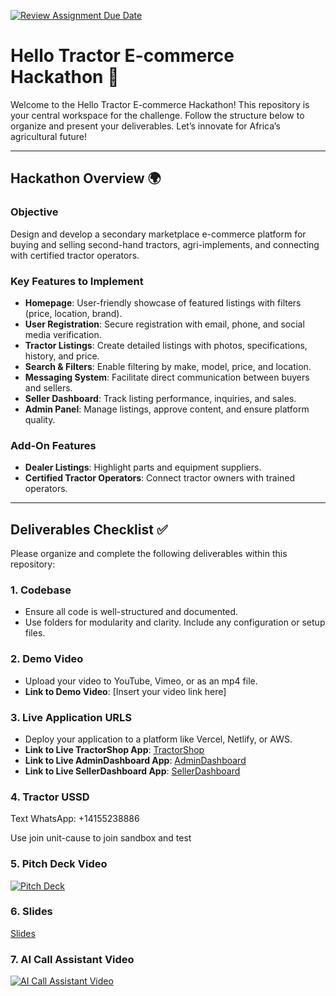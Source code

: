 [![Review Assignment Due Date](https://classroom.github.com/assets/deadline-readme-button-22041afd0340ce965d47ae6ef1cefeee28c7c493a6346c4f15d667ab976d596c.svg)](https://classroom.github.com/a/xoeTal9p)
# **Hello Tractor E-commerce Hackathon 🚜**

Welcome to the Hello Tractor E-commerce Hackathon! This repository is your central workspace for the challenge. Follow the structure below to organize and present your deliverables. Let’s innovate for Africa’s agricultural future!

---

## **Hackathon Overview 🌍**

### **Objective**
Design and develop a secondary marketplace e-commerce platform for buying and selling second-hand tractors, agri-implements, and connecting with certified tractor operators.

### **Key Features to Implement**
- **Homepage**: User-friendly showcase of featured listings with filters (price, location, brand).
- **User Registration**: Secure registration with email, phone, and social media verification.
- **Tractor Listings**: Create detailed listings with photos, specifications, history, and price.
- **Search & Filters**: Enable filtering by make, model, price, and location.
- **Messaging System**: Facilitate direct communication between buyers and sellers.
- **Seller Dashboard**: Track listing performance, inquiries, and sales.
- **Admin Panel**: Manage listings, approve content, and ensure platform quality.

### **Add-On Features**
- **Dealer Listings**: Highlight parts and equipment suppliers.
- **Certified Tractor Operators**: Connect tractor owners with trained operators.

---

## **Deliverables Checklist ✅**

Please organize and complete the following deliverables within this repository:

### 1. **Codebase**
- Ensure all code is well-structured and documented.
- Use folders for modularity and clarity. Include any configuration or setup files.

### 2. **Demo Video**
- Upload your video to YouTube, Vimeo, or as an mp4 file.
- **Link to Demo Video**: [Insert your video link here]

### 3. **Live Application URLS**
- Deploy your application to a platform like Vercel, Netlify, or AWS.
- **Link to Live TractorShop App**: [TractorShop](https://shop-tractor.vercel.app/)
- **Link to Live AdminDashboard App**: [AdminDashboard](https://tractoradmin.vercel.app/)
- **Link to Live SellerDashboard App**: [SellerDashboard](https://seller-dashboard-nu.vercel.app/)

### 4. **Tractor USSD**
Text WhatsApp: +14155238886

Use join unit-cause to join sandbox and test 

### 5. **Pitch Deck Video**
[![Pitch Deck](https://img.youtube.com/vi/NwOQOnoQrJg/0.jpg)](https://youtu.be/NwOQOnoQrJg)

### 6. **Slides**
[Slides](https://app.pitch.com/app/presentation/64ab5de7-3ab0-4f61-8e4f-4e07bbae1883/d3b3138e-77a9-4974-980d-d7c6fd3cfc2b)

### 7. **AI Call Assistant Video**
[![AI Call Assistant Video](https://img.youtube.com/vi/bE_nD5B61a8/0.jpg)](https://youtu.be/bE_nD5B61a8)
